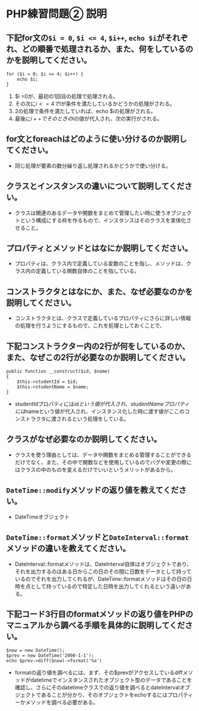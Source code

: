 # PHP練習問題② 説明

## 下記for文の`$i = 0`, `$i <= 4`, `$i++`, `echo $i`がそれぞれ、どの順番で処理されるか、また、何をしているのかを説明してください。

```
for ($i = 0; $i <= 4; $i++) {
    echo $i;
}
```

1. $i =0が、最初の1回目の処理で処理される。
2. その次に$i <= 4で$iが条件を満たしているかどうかの処理がされる。
3. 2の処理で条件を満たしていれば、echo $iの処理がされる。
4. 最後に$i++でそのときの$iの値が代入され、次の実行がされる。

## for文とforeachはどのように使い分けるのか説明してください。
- 同じ処理が要素の数分繰り返し処理されるかどうかで使い分ける。

## クラスとインスタンスの違いについて説明してください。
- クラスは関連のあるデータや関数をまとめて管理したい時に使うオブジェクトという構成にする枠を作るもので、インスタンスはそのクラスを実体化させること。

## プロパティとメソッドとはなにか説明してください。
- プロパティは、クラス内で定義している変数のことを指し、メソッドは、クラス内の定義している関数自体のことを指している。

## コンストラクタとはなにか、また、なぜ必要なのかを説明してください。
- コンストラクタとは、クラスで定義しているプロパティにさらに詳しい情報の処理を行うようにするもので、これを処理としておくことで、

## 下記コンストラクター内の2行が何をしているのか、また、なぜこの2行が必要なのか説明してください。
```
public function __construct($id, $name)
{
    $this->studentId = $id;
    $this->studentName = $name;
}
```
- studentIdプロパティには$idという値が代入され、studentNameプロパティには$nameという値が代入され、インスタンス化した時に渡す値がここのコンストラクタに渡されるという処理をしている。

## クラスがなぜ必要なのか説明してください。
- クラスを使う理由としては、データや関数をまとめる管理することができるだけでなく、また、その中で関数などを使用しているのでバグや変更の際にはクラスの中のものを変えるだけでいいというメリットがあるから。

## `DateTime::modify`メソッドの返り値を教えてください。
- DateTimeオブジェクト

## `DateTime::format`メソッドと`DateInterval::format`メソッドの違いを教えてください。
- DateInterval::formatメソッドは、DateInterval自体はオブジェクトであり、それを出力するのはある日からこの日のその間に日数をデータとして持っているのでそれを出力してくれるが、DateTime::formatメソッドはその日の日時を点として持っているので特定した日時を出力してくれるという違いがある。

## 下記コード3行目のformatメソッドの返り値をPHPのマニュアルから調べる手順を具体的に説明してください。
```
$now = new DateTime();
$prev = new DateTime('2000-1-1');
echo $prev->diff($now)->format('%a')
```

- formatの返り値を調べるには、まず、その$prevがアクセスしているdiffメソッドがdatetimeでインスタンスされたオブジェクト型のデータであることを確認し、さらにそのdatetimeクラスでの返り値を調べるとdateIntervalオブジェクトであることが分かり、そのオブジェクトをechoするにはプロパティーかメソッドを調べる必要がある。
